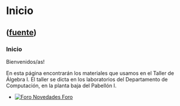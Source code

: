 # Inicio
([fuente](https://campus.exactas.uba.ar/course/view.php?id=1095))
---
###  Inicio

Bienvenidos/as!

En esta página encontrarán los materiales que usamos en el Taller de Álgebra
I. El taller se dicta en los laboratorios del Departamento de Computación, en
la planta baja del Pabellón I.

  * [ ![Foro](https://campus.exactas.uba.ar/theme/image.php/magazine/forum/1462913092/icon) Novedades  Foro  ](https://campus.exactas.uba.ar/mod/forum/view.php?id=57198)

